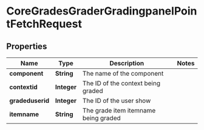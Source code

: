 

# CoreGradesGraderGradingpanelPointFetchRequest


## Properties

| Name | Type | Description | Notes |
|------------ | ------------- | ------------- | -------------|
|**component** | **String** | The name of the component |  |
|**contextid** | **Integer** | The ID of the context being graded |  |
|**gradeduserid** | **Integer** | The ID of the user show |  |
|**itemname** | **String** | The grade item itemname being graded |  |



